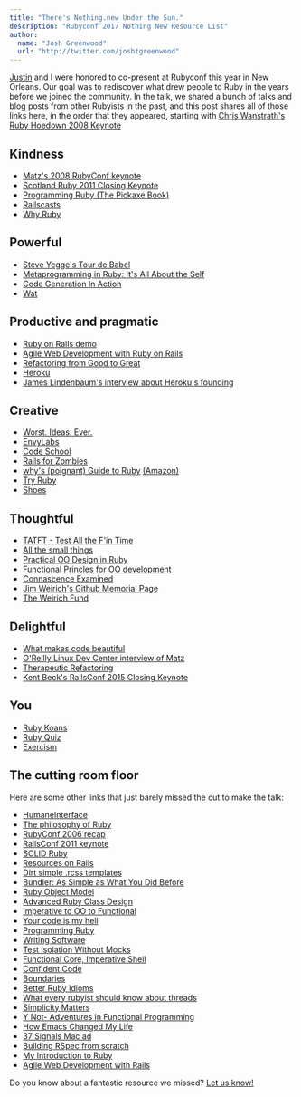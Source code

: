 ```yaml
---
title: "There's Nothing.new Under the Sun."
description: "Rubyconf 2017 Nothing New Resource List"
author:
  name: "Josh Greenwood"
  url: "http://twitter.com/joshtgreenwood"
---
```


[Justin](http://twitter.com/searls) and I were honored to co-present at Rubyconf
this year in New Orleans. Our goal was to rediscover what drew people to Ruby in
the years before we joined the community. In the talk, we shared a bunch of
talks and blog posts from other Rubyists in the past, and this post shares all
of those links here, in the order that they appeared, starting with [Chris
Wanstrath's Ruby Hoedown 2008
Keynote](https://www.youtube.com/watch?v=AVs90EsAi3o)

## Kindness

* [Matz's 2008 RubyConf keynote](http://confreaks.tv/videos/rubyconf2008-reasons-behind-ruby)
* [Scotland Ruby 2011 Closing Keynote](https://www.youtube.com/watch?v=LhqWZscmTD4)
* [Programming Ruby (The Pickaxe Book)](https://pragprog.com/book/ruby/programming-ruby)
* [Railscasts](http://railscasts.com/)
* [Why Ruby](https://blog.codinghorror.com/why-ruby)

## Powerful

* [Steve Yegge's Tour de Babel](https://sites.google.com/site/steveyegge2/tour-de-babel)
* [Metaprogramming in Ruby: It's All About the Self](http://yehudakatz.com/2009/11/15/metaprogramming-in-ruby-its-all-about-the-self/)
* [Code Generation In Action](https://www.amazon.com/Code-Generation-Action-Jack-Herrington/dp/1930110979/ref=cm_cr_arp_d_product_top?ie=UTF8)
* [Wat](https://www.destroyallsoftware.com/talks/wat)

## Productive and pragmatic

* [Ruby on Rails demo](https://www.youtube.com/watch?v=Gzj723LkRJY)
* [Agile Web Development with Ruby on Rails](https://pragprog.com/book/rails51/agile-web-development-with-rails-5-1)
* [Refactoring from Good to Great](https://www.youtube.com/watch?v=DC-pQPq0acs)
* [Heroku](https://www.heroku.com)
* [James Lindenbaum's interview about Heroku's founding](http://sazbean.com/2008/05/29/interview-with-james-lindenbaum-ceo-of-heroku/)

## Creative

* [Worst. Ideas. Ever.](https://www.youtube.com/watch?v=sLb7Uz9KOqc)
* [EnvyLabs](https://envylabs.com)
* [Code School](http://codeschool.com)
* [Rails for Zombies](http://railsforzombies.org)
* [why's (poignant) Guide to Ruby](https://poignant.guide/)
  [(Amazon)](https://www.amazon.com/whys-poignant-guide-Ruby-color/dp/1512212938)
* [Try Ruby](http://tryruby.org/)
* [Shoes](http://shoesrb.com)

## Thoughtful

* [TATFT - Test All the F'in Time](https://www.youtube.com/watch?v=QMU6SjMZq1Q)
* [All the small things](https://www.youtube.com/watch?time_continue=2&v=8bZh5LMaSmE)
* [Practical OO Design in Ruby](www.amazon.com/Practical-Object-Oriented-Design-Ruby-Addison-Wesley-ebook/dp/B0096BYG7C)
* [Functional Princles for OO development](http://confreaks.tv/videos/rmw2013-functional-principles-for-oo-development)
* [Connascence Examined](https://www.youtube.com/watch?v=HQXVKHoUQxY)
* [Jim Weirich's Github Memorial Page](https://github.com/jimweirich/wyriki/commit/d28fac7f18aeacb00d8ad3460a0a5a901617c2d4)
* [The Weirich Fund](http://www.weirichfund.org)

## Delightful

* [What makes code beautiful](https://confreaks.tv/videos/rubyconf2007-what-makes-code-beautiful)
* [O'Reilly Linux Dev Center interview of Matz](http://www.linuxdevcenter.com/pub/a/linux/2001/11/29/ruby.html)
* [Therapeutic Refactoring](http://confreaks.tv/videos/cascadiaruby2012-therapeutic-refactoring)
* [Kent Beck's RailsConf 2015 Closing Keynote](https://www.youtube.com/watch?v=aApmOZwdPqA)

## You

* [Ruby Koans](http://rubykoans.com)
* [Ruby Quiz](http://rubyquiz.com/)
* [Exercism](http://exercism.io)

## The cutting room floor

Here are some other links that just barely missed the cut to make the talk:

* [HumaneInterface](https://martinfowler.com/bliki/HumaneInterface.html)
* [The philosophy of Ruby](http://www.artima.com/intv/rubyP.html)
* [RubyConf 2006 recap](https://www.ruby-lang.org/en/news/2006/10/26/rubyconf-2006-recap)
* [RailsConf 2011 keynote](https://www.youtube.com/watch?v=cGdCI2HhfAU)
* [SOLID Ruby](https://www.youtube.com/watch?v=dKRbsE061u4)
* [Resources on Rails](https://www.youtube.com/watch?v=GFhoSMD6idk)
* [Dirt simple .rcss templates](http://blog.hasmanythrough.com/2006/3/23/dirt-simple-rcss-templates)
* [Bundler: As Simple as What You Did Before](http://yehudakatz.com/2010/09/30/bundler-as-simple-as-what-you-did-before/)
* [Ruby Object Model](https://www.youtube.com/watch?v=X2sgQ38UDVY)
* [Advanced Ruby Class Design](https://confreaks.tv/videos/rubyconf2007-advanced-ruby-class-design)
* [Imperative to OO to Functional](https://www.destroyallsoftware.com/screencasts/catalog/imperative-to-oo-to-functional)
* [Your code is my hell](http://www.virtuouscode.com/2011/08/22/your-code-is-my-hell/)
* [Programming Ruby](http://hrogz.net/programmingruby/)
* [Writing Software](https://www.youtube.com/watch?v=9LfmrkyP81M)
* [Test Isolation Without Mocks](https://www.destroyallsoftware.com/screencasts/catalog/test-isolation-without-mocks)
* [Functional Core, Imperative Shell](https://www.destroyallsoftware.com/screencasts/catalog/functional-core-imperative-shell)
* [Confident Code](https://www.youtube.com/watch?v=T8J0j2xJFgQ)
* [Boundaries](https://www.youtube.com/watch?v=yTkzNHF6rMs)
* [Better Ruby Idioms](http://yehudakatz.com/2009/11/12/better-ruby-idioms/)
* [What every rubyist should know about threads](https://www.youtube.com/watch?v=fK-N_VxdW7g)
* [Simplicity Matters](https://www.youtube.com/watch?v=rI8tNMsozo0)
* [Y Not- Adventures in Functional Programming](https://www.youtube.com/watch?v=FITJMJjASUs)
* [How Emacs Changed My Life](https://www.slideshare.net/yukihiro_matz/how-emacs-changed-my-life)
* [37 Signals Mac ad](https://www.youtube.com/watch?v=bTM19XLnzPU)
* [Building RSpec from scratch](https://www.destroyallsoftware.com/screencasts/catalog/building-rspec-from-scratch)
* [My Introduction to Ruby](http://blog.jayfields.com/2005/04/my-introduction-to-ruby.html)
* [Agile Web Development with Rails](https://pragprog.com/book/rails1/agile-web-development-with-rails)

Do you know about a fantastic resource we missed? [Let us know!](http://twitter.com/testdouble)
